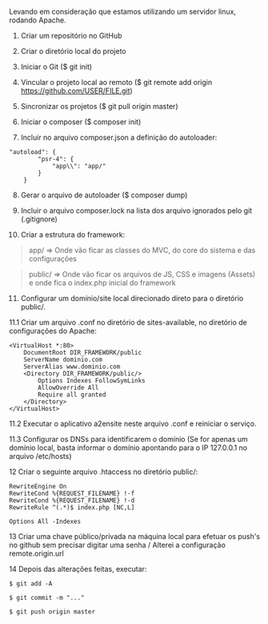 Levando em consideração que estamos utilizando um servidor linux, rodando Apache.

1. Criar um repositório no GitHub

2. Criar o diretório local do projeto

3. Iniciar o Git ($ git init)

4. Vincular o projeto local ao remoto ($ git remote add origin https://github.com/USER/FILE.git)

5. Sincronizar os projetos ($ git pull origin master)

6. Iniciar o composer ($ composer init)

7. Incluir no arquivo composer.json a definição do autoloader:
```
"autoload": {
        "psr-4": {
            "app\\": "app/"
        }
    }
```

8. Gerar o arquivo de autoloader ($ composer dump)

9. Incluir o arquivo composer.lock na lista dos arquivo ignorados pelo git (.gitignore)

10. Criar a estrutura do framework:
> app/ => Onde vão ficar as classes do MVC, do core do sistema e das configurações

> public/ => Onde vão ficar os arquivos de JS, CSS e imagens (Assets) e onde fica o index.php inicial do framework

11. Configurar um domínio/site local direcionado direto para o diretório public/.

11.1 Criar um arquivo .conf no diretório de sites-available, no diretório de configurações do Apache: 
```
<VirtualHost *:80>
    DocumentRoot DIR_FRAMEWORK/public
    ServerName dominio.com
    ServerAlias www.dominio.com
    <Directory DIR_FRAMEWORK/public/>
        Options Indexes FollowSymLinks
        AllowOverride All
        Require all granted
    </Directory>
</VirtualHost>
```

11.2 Executar o aplicativo a2ensite neste arquivo .conf e reiniciar o serviço.

11.3 Configurar os DNSs para identificarem o domínio (Se for apenas um domínio local, basta informar o domínio apontando para o IP 127.0.0.1 no arquivo /etc/hosts)

12 Criar o seguinte arquivo .htaccess no diretório public/:
```
RewriteEngine On
RewriteCond %{REQUEST_FILENAME} !-f
RewriteCond %{REQUEST_FILENAME} !-d
RewriteRule ^(.*)$ index.php [NC,L]

Options All -Indexes
```

13 Criar uma chave público/privada na máquina local para efetuar os push's no github sem precisar digitar uma senha / Alterei a configuração remote.origin.url

14 Depois das alterações feitas, executar:
```
$ git add -A

$ git commit -m "..."

$ git push origin master
```
